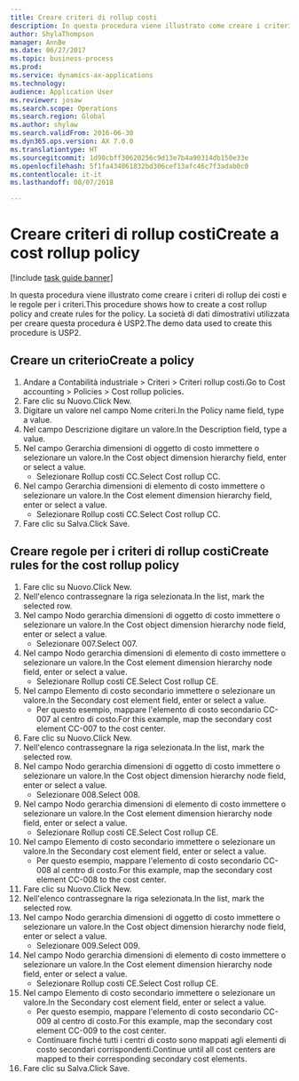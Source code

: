 ```yaml
--- 
title: Creare criteri di rollup costi
description: In questa procedura viene illustrato come creare i criteri di rollup dei costi e le regole per i criteri.
author: ShylaThompson
manager: AnnBe
ms.date: 06/27/2017
ms.topic: business-process
ms.prod: 
ms.service: dynamics-ax-applications
ms.technology: 
audience: Application User
ms.reviewer: josaw
ms.search.scope: Operations
ms.search.region: Global
ms.author: shylaw
ms.search.validFrom: 2016-06-30
ms.dyn365.ops.version: AX 7.0.0
ms.translationtype: HT
ms.sourcegitcommit: 1d98cbff30620256c9d13e7b4a90314db150e33e
ms.openlocfilehash: 5f1fa434061832bd306cef13afc46c7f3adab0c0
ms.contentlocale: it-it
ms.lasthandoff: 08/07/2018

---
```

# <a name="create-a-cost-rollup-policy"></a><span data-ttu-id="f8eee-103">Creare criteri di rollup costi</span><span class="sxs-lookup"><span data-stu-id="f8eee-103">Create a cost rollup policy</span></span>

[!include [task guide banner](../../includes/task-guide-banner.md)]

<span data-ttu-id="f8eee-104">In questa procedura viene illustrato come creare i criteri di rollup dei costi e le regole per i criteri.</span><span class="sxs-lookup"><span data-stu-id="f8eee-104">This procedure shows how to create a cost rollup policy and create rules for the policy.</span></span> <span data-ttu-id="f8eee-105">La società di dati dimostrativi utilizzata per creare questa procedura è USP2.</span><span class="sxs-lookup"><span data-stu-id="f8eee-105">The demo data used to create this procedure is USP2.</span></span>


## <a name="create-a-policy"></a><span data-ttu-id="f8eee-106">Creare un criterio</span><span class="sxs-lookup"><span data-stu-id="f8eee-106">Create a policy</span></span>
1. <span data-ttu-id="f8eee-107">Andare a Contabilità industriale > Criteri > Criteri rollup costi.</span><span class="sxs-lookup"><span data-stu-id="f8eee-107">Go to Cost accounting > Policies > Cost rollup policies.</span></span>
2. <span data-ttu-id="f8eee-108">Fare clic su Nuovo.</span><span class="sxs-lookup"><span data-stu-id="f8eee-108">Click New.</span></span>
3. <span data-ttu-id="f8eee-109">Digitare un valore nel campo Nome criteri.</span><span class="sxs-lookup"><span data-stu-id="f8eee-109">In the Policy name field, type a value.</span></span>
4. <span data-ttu-id="f8eee-110">Nel campo Descrizione digitare un valore.</span><span class="sxs-lookup"><span data-stu-id="f8eee-110">In the Description field, type a value.</span></span>
5. <span data-ttu-id="f8eee-111">Nel campo Gerarchia dimensioni di oggetto di costo immettere o selezionare un valore.</span><span class="sxs-lookup"><span data-stu-id="f8eee-111">In the Cost object dimension hierarchy field, enter or select a value.</span></span>
    * <span data-ttu-id="f8eee-112">Selezionare Rollup costi CC.</span><span class="sxs-lookup"><span data-stu-id="f8eee-112">Select Cost rollup CC.</span></span>  
6. <span data-ttu-id="f8eee-113">Nel campo Gerarchia dimensioni di elemento di costo immettere o selezionare un valore.</span><span class="sxs-lookup"><span data-stu-id="f8eee-113">In the Cost element dimension hierarchy field, enter or select a value.</span></span>
    * <span data-ttu-id="f8eee-114">Selezionare Rollup costi CC.</span><span class="sxs-lookup"><span data-stu-id="f8eee-114">Select Cost rollup CC.</span></span>  
7. <span data-ttu-id="f8eee-115">Fare clic su Salva.</span><span class="sxs-lookup"><span data-stu-id="f8eee-115">Click Save.</span></span>

## <a name="create-rules-for-the-cost-rollup-policy"></a><span data-ttu-id="f8eee-116">Creare regole per i criteri di rollup costi</span><span class="sxs-lookup"><span data-stu-id="f8eee-116">Create rules for the cost rollup policy</span></span>
1. <span data-ttu-id="f8eee-117">Fare clic su Nuovo.</span><span class="sxs-lookup"><span data-stu-id="f8eee-117">Click New.</span></span>
2. <span data-ttu-id="f8eee-118">Nell'elenco contrassegnare la riga selezionata.</span><span class="sxs-lookup"><span data-stu-id="f8eee-118">In the list, mark the selected row.</span></span>
3. <span data-ttu-id="f8eee-119">Nel campo Nodo gerarchia dimensioni di oggetto di costo immettere o selezionare un valore.</span><span class="sxs-lookup"><span data-stu-id="f8eee-119">In the Cost object dimension hierarchy node field, enter or select a value.</span></span>
    * <span data-ttu-id="f8eee-120">Selezionare 007.</span><span class="sxs-lookup"><span data-stu-id="f8eee-120">Select 007.</span></span>  
4. <span data-ttu-id="f8eee-121">Nel campo Nodo gerarchia dimensioni di elemento di costo immettere o selezionare un valore.</span><span class="sxs-lookup"><span data-stu-id="f8eee-121">In the Cost element dimension hierarchy node field, enter or select a value.</span></span>
    * <span data-ttu-id="f8eee-122">Selezionare Rollup costi CE.</span><span class="sxs-lookup"><span data-stu-id="f8eee-122">Select Cost rollup CE.</span></span>  
5. <span data-ttu-id="f8eee-123">Nel campo Elemento di costo secondario immettere o selezionare un valore.</span><span class="sxs-lookup"><span data-stu-id="f8eee-123">In the Secondary cost element field, enter or select a value.</span></span>
    * <span data-ttu-id="f8eee-124">Per questo esempio, mappare l'elemento di costo secondario CC-007 al centro di costo.</span><span class="sxs-lookup"><span data-stu-id="f8eee-124">For this example, map the secondary cost element CC-007 to the cost center.</span></span>  
6. <span data-ttu-id="f8eee-125">Fare clic su Nuovo.</span><span class="sxs-lookup"><span data-stu-id="f8eee-125">Click New.</span></span>
7. <span data-ttu-id="f8eee-126">Nell'elenco contrassegnare la riga selezionata.</span><span class="sxs-lookup"><span data-stu-id="f8eee-126">In the list, mark the selected row.</span></span>
8. <span data-ttu-id="f8eee-127">Nel campo Nodo gerarchia dimensioni di oggetto di costo immettere o selezionare un valore.</span><span class="sxs-lookup"><span data-stu-id="f8eee-127">In the Cost object dimension hierarchy node field, enter or select a value.</span></span>
    * <span data-ttu-id="f8eee-128">Selezionare 008.</span><span class="sxs-lookup"><span data-stu-id="f8eee-128">Select 008.</span></span>  
9. <span data-ttu-id="f8eee-129">Nel campo Nodo gerarchia dimensioni di elemento di costo immettere o selezionare un valore.</span><span class="sxs-lookup"><span data-stu-id="f8eee-129">In the Cost element dimension hierarchy node field, enter or select a value.</span></span>
    * <span data-ttu-id="f8eee-130">Selezionare Rollup costi CE.</span><span class="sxs-lookup"><span data-stu-id="f8eee-130">Select Cost rollup CE.</span></span>  
10. <span data-ttu-id="f8eee-131">Nel campo Elemento di costo secondario immettere o selezionare un valore.</span><span class="sxs-lookup"><span data-stu-id="f8eee-131">In the Secondary cost element field, enter or select a value.</span></span>
    * <span data-ttu-id="f8eee-132">Per questo esempio, mappare l'elemento di costo secondario CC-008 al centro di costo.</span><span class="sxs-lookup"><span data-stu-id="f8eee-132">For this example, map the secondary cost element CC-008 to the cost center.</span></span>  
11. <span data-ttu-id="f8eee-133">Fare clic su Nuovo.</span><span class="sxs-lookup"><span data-stu-id="f8eee-133">Click New.</span></span>
12. <span data-ttu-id="f8eee-134">Nell'elenco contrassegnare la riga selezionata.</span><span class="sxs-lookup"><span data-stu-id="f8eee-134">In the list, mark the selected row.</span></span>
13. <span data-ttu-id="f8eee-135">Nel campo Nodo gerarchia dimensioni di oggetto di costo immettere o selezionare un valore.</span><span class="sxs-lookup"><span data-stu-id="f8eee-135">In the Cost object dimension hierarchy node field, enter or select a value.</span></span>
    * <span data-ttu-id="f8eee-136">Selezionare 009.</span><span class="sxs-lookup"><span data-stu-id="f8eee-136">Select 009.</span></span>  
14. <span data-ttu-id="f8eee-137">Nel campo Nodo gerarchia dimensioni di elemento di costo immettere o selezionare un valore.</span><span class="sxs-lookup"><span data-stu-id="f8eee-137">In the Cost element dimension hierarchy node field, enter or select a value.</span></span>
    * <span data-ttu-id="f8eee-138">Selezionare Rollup costi CE.</span><span class="sxs-lookup"><span data-stu-id="f8eee-138">Select Cost rollup CE.</span></span>  
15. <span data-ttu-id="f8eee-139">Nel campo Elemento di costo secondario immettere o selezionare un valore.</span><span class="sxs-lookup"><span data-stu-id="f8eee-139">In the Secondary cost element field, enter or select a value.</span></span>
    * <span data-ttu-id="f8eee-140">Per questo esempio, mappare l'elemento di costo secondario CC-009 al centro di costo.</span><span class="sxs-lookup"><span data-stu-id="f8eee-140">For this example, map the secondary cost element CC-009 to the cost center.</span></span>  
    * <span data-ttu-id="f8eee-141">Continuare finché tutti i centri di costo sono mappati agli elementi di costo secondari corrispondenti.</span><span class="sxs-lookup"><span data-stu-id="f8eee-141">Continue until all cost centers are mapped to their corresponding secondary cost elements.</span></span>  
16. <span data-ttu-id="f8eee-142">Fare clic su Salva.</span><span class="sxs-lookup"><span data-stu-id="f8eee-142">Click Save.</span></span>


